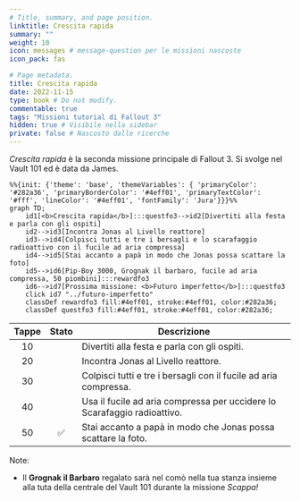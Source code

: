 ```yaml
---
# Title, summary, and page position.
linktitle: Crescita rapida
summary: ""
weight: 10
icon: messages # message-question per le missioni nascoste
icon_pack: fas

# Page metadata.
title: Crescita rapida
date: 2022-11-15
type: book # Do not modify.
commentable: true
tags: "Missioni tutorial di Fallout 3"
hidden: true # Visibile nella sidebar
private: false # Nascosto dalle ricerche
---
```


*Crescita rapida* è la seconda missione principale di Fallout 3. Si svolge nel Vault 101 ed è data da James.

           

```mermaid
%%{init: {'theme': 'base', 'themeVariables': { 'primaryColor': '#282a36', 'primaryBorderColor': '#4eff01', 'primaryTextColor': '#fff', 'lineColor': '#4eff01', 'fontFamily': 'Jura'}}}%%
graph TD;
    id1[<b>Crescita rapida</b>]:::questfo3-->id2[Divertiti alla festa e parla con gli ospiti]
    id2-->id3[Incontra Jonas al Livello reattore]
    id3-->id4[Colpisci tutti e tre i bersagli e lo scarafaggio radioattivo con il fucile ad aria compressa]
    id4-->id5[Stai accanto a papà in modo che Jonas possa scattare la foto]
    id5-->id6[Pip-Boy 3000, Grognak il barbaro, fucile ad aria compressa, 50 piombini]:::rewardfo3  
    id6-->id7[Prossima missione: <b>Futuro imperfetto</b>]:::questfo3
    click id7 "../futuro-imperfetto"
    classDef rewardfo3 fill:#4eff01, stroke:#4eff01, color:#282a36;
    classDef questfo3 fill:#4eff01, stroke:#4eff01, color:#282a36;
```

| Tappe | Stato              | Descrizione                                                              |
| :---: | :----------------: | ------------------------------------------------------------------------ |
|  10   |                    | Divertiti alla festa e parla con gli ospiti.                             |
|  20   |                    | Incontra Jonas al Livello reattore.                                      |
|  30   |                    | Colpisci tutti e tre i bersagli con il fucile ad aria compressa.         |
|  40   |                    | Usa il fucile ad aria compressa per uccidere lo Scarafaggio radioattivo. |
|  50   | :white_check_mark: | Stai accanto a papà in modo che Jonas possa scattare la foto.            |

Note: 
- Il **Grognak il Barbaro** regalato sarà nel comò nella tua stanza insieme alla tuta della centrale del Vault 101 durante la missione *Scappa!* 